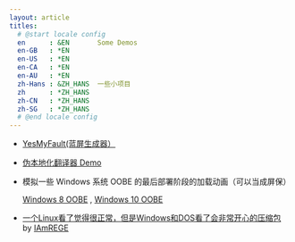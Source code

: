 ```yaml
---
layout: article
titles:
  # @start locale config
  en      : &EN       Some Demos
  en-GB   : *EN
  en-US   : *EN
  en-CA   : *EN
  en-AU   : *EN
  zh-Hans : &ZH_HANS  一些小项目
  zh      : *ZH_HANS
  zh-CN   : *ZH_HANS
  zh-SG   : *ZH_HANS
  # @end locale config
---
```


* [YesMyFault(蓝屏生成器）](https://suntrise.github.io/yesmyfault)
* [伪本地化翻译器 Demo](https://suntrise.github.io/pseudo)
* 模拟一些 Windows 系统 OOBE 的最后部署阶段的加载动画（可以当成屏保）

   [Windows 8 OOBE](https://suntrise.github.io/Win8OOBE.html) , [Windows 10 OOBE](https://suntrise.github.io/Win10OOBE.html)
* [一个Linux看了觉得很正常，但是Windows和DOS看了会非常开心的压缩包](https://suntrise.github.io/happydos.tgz) by [IAmREGE](https://github.com/IAmREGE)
